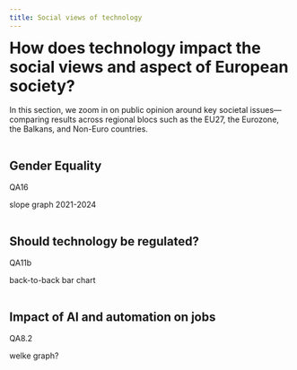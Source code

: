 ```yaml
---
title: Social views of technology
---
```


<h1>How does technology impact the social views and aspect of European society?</h1>
<br>
<br>
<h4>In this section, we zoom in on public opinion around key societal issues—comparing results across regional blocs such as the EU27, the Eurozone, the Balkans, and Non-Euro countries.</h4>

<br><h2>Gender Equality</h2>
<br>
<br>
QA16

slope graph 2021-2024

<br><h2>Should technology be regulated?</h2>
<br>
<br>
QA11b

back-to-back bar chart

<br><h2>Impact of AI and automation on jobs</h2>
<br>
<br>
QA8.2 

welke graph?

<style>
h1 {
    display: inline;
}

h2 {
  display: inline;
}

h4 {
  display: inline;
  font-weight: normal;
}
</style>